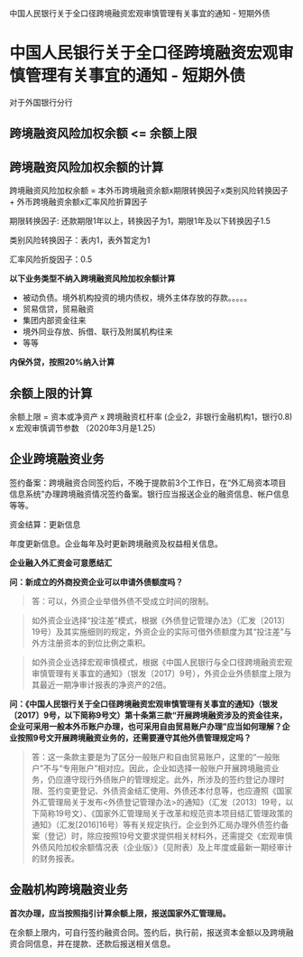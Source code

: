 中国人民银行关于全口径跨境融资宏观审慎管理有关事宜的通知 - 短期外债

# 中国人民银行关于全口径跨境融资宏观审慎管理有关事宜的通知 - 短期外债



对于外国银行分行

## 跨境融资风险加权余额  <= 余额上限

## 跨境融资风险加权余额的计算

跨境融资风险加权余额 = 本外币跨境融资余额x期限转换因子x类别风险转换因子 + 外币跨境融资余额x汇率风险折算因子 

期限转换因子:  还款期限1年以上，转换因子为1，期限1年及以下转换因子1.5

类别风险转换因子：表内1，表外暂定为1

汇率风险折旋因子：0.5

**以下业务类型不纳入跨境融资风险加权余额计算**

*   被动负债。境外机构投资的境内债权，境外主体存放的存款。。。。。
*   贸易信贷，贸易融资
*   集团内部资金往来
*   境外同业存放、拆借、联行及附属机构往来
*   等等

**内保外贷，按照20%纳入计算**

## 余额上限的计算

余额上限 =  资本或净资产 x 跨境融资杠杆率 (企业2，非银行金融机构1，银行0.8) x 宏观审慎调节参数 （2020年3月是1.25）



## 企业跨境融资业务

签约备案：跨境融资合同签约后，不晚于提款前3个工作日，在“外汇局资本项目信息系统”办理跨境融资情况签约备案。银行应当报送企业的融资信息、帐户信息等等。

资金结算：更新信息

年度更新信息。企业每年及时更新跨境融资及权益相关信息。

**企业融入外汇资金可意愿结汇**



**问：新成立的外商投资企业可以申请外债额度吗？**

>   答：可以，外资企业举借外债不受成立时间的限制。

>   如外资企业选择“投注差”模式，根据《外债登记管理办法》（汇发〔2013〕19号）及其实施细则的规定，外资企业的实际可借外债额度为其“投注差”与外方注册资本的到位比例之乘积。

>   如外资企业选择宏观审慎模式，根据《中国人民银行与全口径跨境融资宏观审慎管理有关事宜的通知》（银发〔2017〕9号），外资企业外债额度上限为其最近一期净审计报表的净资产的2倍。



 **问：《中国人民银行关于全口径跨境融资宏观审慎管理有关事宜的通知》（银发〔2017〕9号，以下简称9号文）第十条第三款“开展跨境融资涉及的资金往来，企业可采用一般本外币账户办理，也可采用自由贸易账户办理”应当如何理解？企业按照9号文开展跨境融资业务的，还需要遵守其他外债管理规定吗？**

>   答：这一条款主要是为了区分一般账户和自由贸易账户，这里的“一般账户”不与“专用账户”相对应。因此，企业如选择一般账户开展跨境融资业务，仍应遵守现行外债账户的管理规定。此外，所涉及的签约登记办理时限、签约变更登记、外债资金结汇使用、外债还本付息等，也应遵照《国家外汇管理局关于发布<外债登记管理办法>的通知》（汇发〔2013〕19号，以下简称19号文）、《国家外汇管理局关于改革和规范资本项目结汇管理政策的通知》（汇发[2016]16号）等有关规定执行。企业到外汇局办理外债签约备案（登记）时，除应按照19号文要求提供相关材料外，还需提交《宏观审慎外债风险加权余额情况表（企业版）》（见附表）及上年度或最新一期经审计的财务报表。



## 金融机构跨境融资业务

**首次办理，应当按照指引计算余额上限，报送国家外汇管理局。**

在余额上限内，可自行签约融资合同。签约后，执行前，报送资本金额以及跨境融资合同信息，并在提款、还款后报送相关信息。


